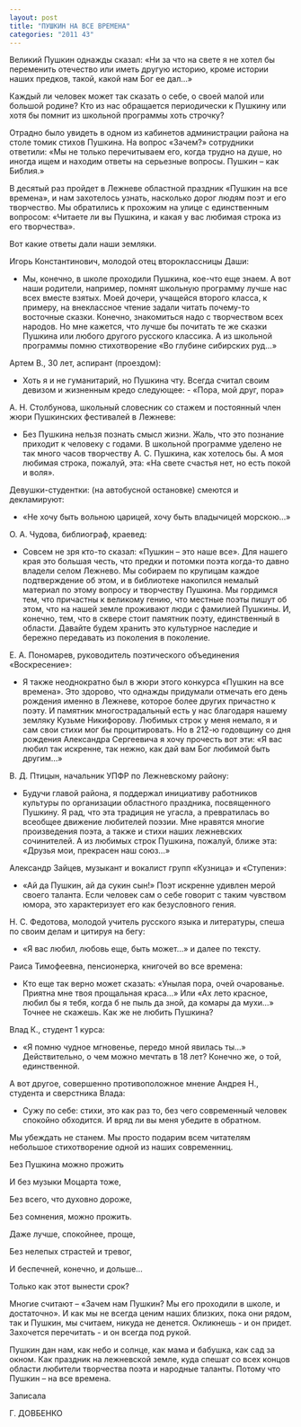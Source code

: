 ```yaml
---
layout: post
title: "ПУШКИН НА ВСЕ ВРЕМЕНА"
categories: "2011 43"
---
```


Великий Пушкин однажды сказал: «Ни за что на свете я не хотел бы переменить отечество или иметь другую историю, кроме истории наших предков, такой, какой нам Бог ее дал…»

Каждый ли человек может так  сказать о себе, о своей малой или большой родине? Кто из нас обращается  периодически к Пушкину или хотя бы помнит из школьной программы хоть строчку?

Отрадно было увидеть в одном из  кабинетов администрации района на столе томик стихов Пушкина. На вопрос «Зачем?»  сотрудники ответили: «Мы не только перечитываем его, когда трудно на душе, но  иногда ищем и находим ответы на серьезные вопросы. Пушкин – как Библия.»

В десятый раз пройдет в Лежневе  областной праздник «Пушкин на все времена», и нам захотелось узнать, насколько  дорог людям поэт и его творчество. Мы обратились к прохожим на улице с  единственным вопросом: «Читаете ли вы Пушкина, и какая у вас любимая строка из  его творчества».

Вот какие ответы дали наши  земляки.

Игорь Константинович, молодой  отец второклассницы Даши:

- Мы, конечно, в школе проходили  Пушкина, кое-что еще знаем. А вот наши родители, например, помнят школьную  программу лучше нас всех вместе взятых. Моей дочери, учащейся второго класса, к  примеру, на внеклассное чтение задали читать почему-то восточные сказки.  Конечно, знакомиться надо с творчеством всех народов. Но мне кажется, что лучше  бы почитать те же сказки Пушкина или любого другого русского классика. А из  школьной программы помню стихотворение «Во глубине сибирских руд…»

Артем В., 30 лет, аспирант  (проездом):

- Хоть я и не гуманитарий, но  Пушкина чту. Всегда считал своим девизом и жизненным кредо следующее: - «Пора,  мой друг, пора»

А. Н. Столбунова, школьный  словесник со стажем и постоянный член жюри Пушкинских фестивалей в Лежневе:

- Без Пушкина нельзя познать  смысл жизни. Жаль, что это познание приходит к человеку с годами. В школьной  программе уделено не так много часов творчеству А. С. Пушкина, как хотелось бы.  А моя любимая строка, пожалуй, эта: «На свете счастья нет, но есть покой и воля».

Девушки-студентки: (на автобусной  остановке) смеются и декламируют:

- «Не хочу быть вольною царицей,  хочу быть владычицей морскою…»

О. А. Чудова, библиограф,  краевед:

- Совсем не зря кто-то сказал: «Пушкин  – это наше все». Для нашего края это большая честь, что предки и потомки поэта  когда-то давно владели селом Лежнево. Мы собираем по крупицам каждое  подтверждение об этом, и в библиотеке накопился немалый материал по этому вопросу  и творчеству Пушкина. Мы гордимся тем, что причастны к великому гению, что местные  поэты пишут об этом, что на нашей земле проживают люди с фамилией Пушкины. И,  конечно, тем, что в сквере стоит памятник поэту, единственный в области.  Давайте будем хранить это культурное наследие и бережно передавать из поколения  в поколение.

Е. А. Пономарев, руководитель  поэтического объединения «Воскресение»:

- Я также неоднократно был в жюри  этого конкурса «Пушкин на все времена». Это здорово, что однажды придумали  отмечать его день рождения именно в Лежневе, которое более других причастно к  поэту. И памятник многострадальный есть у нас благодаря нашему земляку Кузьме  Никифорову. Любимых строк у меня немало, я и сам свои стихи мог бы  процитировать. Но в 212-ю годовщину со дня рождения Александра Сергеевича я  хочу прочесть вот эти: «Я вас любил так искренне, так нежно, как дай вам Бог  любимой быть другим…»

В. Д. Птицын, начальник УПФР по  Лежневскому району:

- Будучи главой района, я поддержал  инициативу работников культуры по организации областного праздника, посвященного  Пушкину. Я рад, что эта традиция не угасла, а превратилась во всеобщее движение  любителей поэзии. Мне нравятся многие произведения поэта, а также и стихи наших  лежневских сочинителей. А из любимых строк Пушкина, пожалуй, ближе эта: «Друзья  мои, прекрасен наш союз…»

Александр Зайцев, музыкант и  вокалист групп «Кузница» и «Ступени»:

- «Ай да Пушкин, ай да сукин сын!»  Поэт искренне удивлен мерой своего таланта. Если человек сам о себе говорит с  таким чувством юмора, это характеризует его как безусловного гения.

Н. С. Федотова, молодой учитель  русского языка и литературы, спеша по своим делам и цитируя на бегу:

- «Я вас любил, любовь еще, быть  может…» и далее по тексту.

Раиса Тимофеевна, пенсионерка,  книгочей во все времена:

- Кто еще так верно может сказать:  «Унылая пора, очей очарованье. Приятна мне твоя прощальная краса…» Или «Ах лето  красное, любил бы я тебя, когда б не пыль да зной, да комары да мухи…» Точнее  не скажешь. Как же не любить Пушкина?

Влад К., студент 1 курса:



- «Я помню чудное мгновенье,  передо мной явилась ты…» Действительно, о чем можно мечтать в 18 лет? Конечно  же, о той, единственной.

А вот другое, совершенно  противоположное мнение Андрея Н., студента и сверстника Влада:

- Сужу по себе: стихи, это как  раз то, без чего современный человек спокойно обходится. И вряд ли вы меня  убедите в обратном.

Мы убеждать не станем. Мы просто  подарим всем читателям небольшое стихотворение одной из наших современниц.

Без Пушкина можно прожить

И без музыки Моцарта тоже,

Без всего, что духовно дороже,

Без сомнения, можно прожить.

Даже лучше, спокойнее, проще,

Без нелепых страстей и тревог,

И беспечней, конечно, и дольше…

Только как этот вынести срок?

Многие считают – «Зачем нам Пушкин? Мы его проходили в  школе, и достаточно». И как мы не всегда ценим наших близких, пока они рядом,  так и Пушкин, мы считаем, никуда не денется. Окликнешь - и он придет. Захочется  перечитать - и он всегда под рукой.

Пушкин дан нам, как небо и солнце, как мама и бабушка, как  сад за окном. Как праздник на лежневской земле, куда спешат со всех концов  области любители творчества поэта и народные таланты. Потому что Пушкин – на  все времена.



Записала

Г. ДОВБЕНКО


